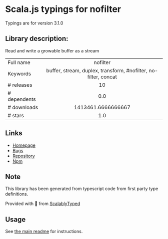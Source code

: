 
# Scala.js typings for nofilter

Typings are for version 3.1.0

## Library description:
Read and write a growable buffer as a stream

|                    |                 |
| ------------------ | :-------------: |
| Full name          | nofilter |
| Keywords           | buffer, stream, duplex, transform, #nofilter, no-filter, concat |
| # releases         | 10 |
| # dependents       | 0.0 |
| # downloads        | 1413461.6666666667 |
| # stars            | 1.0 |

## Links
- [Homepage](https://github.com/hildjj/nofilter#readme)
- [Bugs](https://github.com/hildjj/nofilter/issues)
- [Repository](https://github.com/hildjj/nofilter)
- [Npm](https://www.npmjs.com/package/nofilter)
    


## Note
This library has been generated from typescript code from first party type definitions.

Provided with :purple_heart: from [ScalablyTyped](https://github.com/oyvindberg/ScalablyTyped)

## Usage
See [the main readme](../../readme.md) for instructions.


